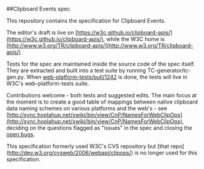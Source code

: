 ##Clipboard Events spec

This repository contains the specification for Clipboard Events.

The editor's draft is live on [https://w3c.github.io/clipboard-apis/](https://w3c.github.io/clipboard-apis/), while the W3C home is [http://www.w3.org/TR/clipboard-apis/](http://www.w3.org/TR/clipboard-apis/)

Tests for the spec are maintained inside the source code of the spec itself. They are extracted and built into a test suite by running TC-generator/tc-gen.py. When [web-platform-tests/pull/1242](https://github.com/w3c/web-platform-tests/pull/1242) is done, the tests will live in W3C's web-platform-tests suite.

Contributions welcome - both tests and suggested edits. The main focus at the moment is to create a good table of mappings between native clipboard data naming schemes on various platforms and the web's - see [http://sync.hoplahup.net/xwiki/bin/view/CnP/NamesForWebClipOps](http://sync.hoplahup.net/xwiki/bin/view/CnP/NamesForWebClipOps), deciding on the questions flagged as "issues" in the spec and closing the [open bugs](https://www.w3.org/Bugs/Public/buglist.cgi?component=Clipboard%20API%20and%20events&list_id=54757&product=WebAppsWG&resolution=---).

This specification formerly used W3C's CVS repository but [that repo] (http://dev.w3.org/cvsweb/2006/webapi/clipops/) is no longer used for this specification.
